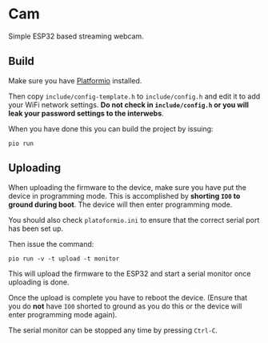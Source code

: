 # Cam

Simple ESP32 based streaming webcam.

## Build

Make sure you have [Platformio](https://platformio.org/) installed.

Then copy `include/config-template.h` to `include/config.h` and edit
it to add your WiFi network settings.  **Do not check in
`include/config.h` or you will leak your password settings to the
interwebs**.

When you have done this you can build the project by issuing:

    pio run
	
## Uploading

When uploading the firmware to the device, make sure you have put the
device in programming mode.  This is accomplished by **shorting `IO0` to
ground during boot**.  The device will then enter programming mode.

You should also check `platoformio.ini` to ensure that the correct
serial port has been set up.

Then issue the command:

    pio run -v -t upload -t monitor
	
This will upload the firmware to the ESP32 and start a serial monitor
once uploading is done.  

Once the upload is complete you have to reboot the device.  (Ensure
that you do **not** have `IO0` shorted to ground as you do this or the
device will enter programming mode again).

The serial monitor can be stopped any time by pressing `Ctrl-C`.

